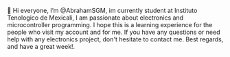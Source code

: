 👋 Hi everyone, I’m @AbrahamSGM, im currently student at Instituto Tenologico de Mexicali, I am passionate about electronics and microcontroller programming. I hope this is a learning experience for the people who visit my account and for me. If you have any questions or need help with any electronics project, don't hesitate to contact me. Best regards, and have a great week!.



<!--- 👀 I’m interested in ...
- 🌱 I’m currently learning ...
- 💞️ I’m looking to collaborate on ...
- 📫 How to reach me ...
- 😄 Pronouns: ...
- ⚡ Fun fact: ...
--->
<!---
AbrahamSGM/AbrahamSGM is a ✨ special ✨ repository because its `README.md` (this file) appears on your GitHub profile.
You can click the Preview link to take a look at your changes.
--->
